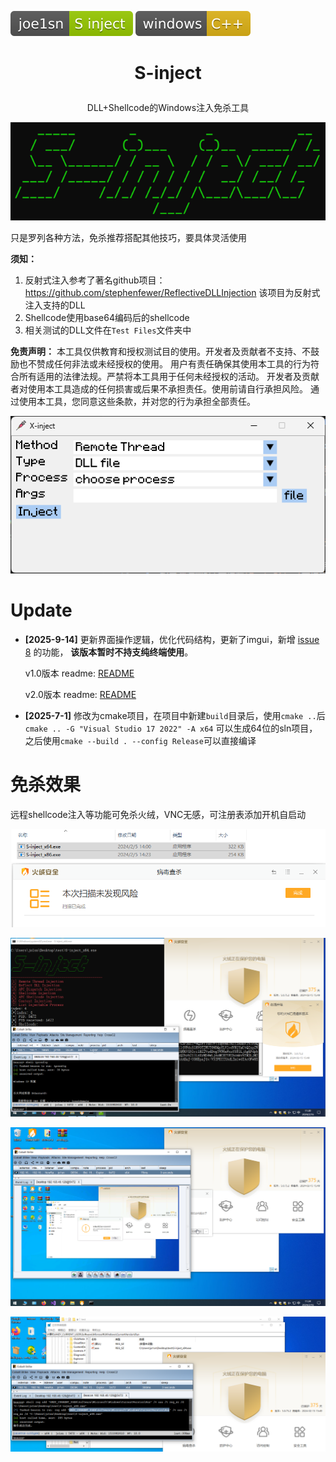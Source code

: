 ![](./assets/joe1sn-S_inject-green.svg+xml)  ![](./assets/windows-C++-yellow.svg+xml)

<h1><p align="center">S-inject</p></h1>

<p align="center">DLL+Shellcode的Windows注入免杀工具</p>

<p align="center"><img src="./assets/image-20240205141410967.png"></p>

只是罗列各种方法，免杀推荐搭配其他技巧，要具体灵活使用

**须知：**

1. 反射式注入参考了著名github项目：https://github.com/stephenfewer/ReflectiveDLLInjection
   该项目为反射式注入支持的DLL
2. Shellcode使用base64编码后的shellcode
3. 相关测试的DLL文件在`Test Files`文件夹中

**免责声明：** 本工具仅供教育和授权测试目的使用。开发者及贡献者不支持、不鼓励也不赞成任何非法或未经授权的使用。 用户有责任确保其使用本工具的行为符合所有适用的法律法规。严禁将本工具用于任何未经授权的活动。 开发者及贡献者对使用本工具造成的任何损害或后果不承担责任。使用前请自行承担风险。 通过使用本工具，您同意这些条款，并对您的行为承担全部责任。

![image-20250914204952974](./assets/image-20250914204952974.png)

# Update

- **[2025-9-14]** 更新界面操作逻辑，优化代码结构，更新了imgui，新增 [issue 8](https://github.com/Joe1sn/S-inject/issues/8) 的功能， **该版本暂时不持支纯终端使用**。

  v1.0版本 readme: [README](./doc/version1.0_README.md)

  v2.0版本 readme: [README](./doc/version2.0_README.md)

- **[2025-7-1]** 修改为cmake项目，在项目中新建`build`目录后，使用`cmake ..`后`cmake .. -G "Visual Studio 17 2022" -A x64` 可以生成64位的sln项目，之后使用`cmake --build . --config Release`可以直接编译

# 免杀效果

远程shellcode注入等功能可免杀火绒，VNC无感，可注册表添加开机自启动

![image-20240216112653373](./assets/image-20240216112653373.png)

![image-20240216113029381](./assets/image-20240216113029381.png)

![image-20240216113432922](./assets/image-20240216113432922.png)

![image-20240216113917066](./assets/image-20240216113917066.png)
